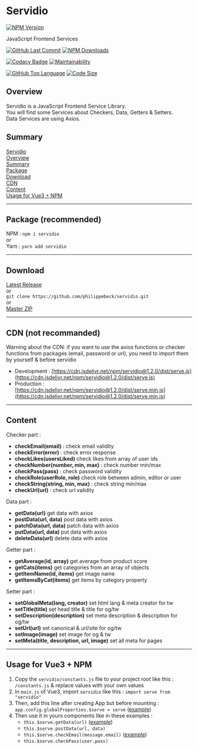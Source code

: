 # Servidio

[![NPM Version](https://badgen.net/npm/v/servidio)](https://www.npmjs.com/package/servidio)

JavaScript Frontend Services

[![GitHub Last Commit](https://badgen.net/github/last-commit/philippebeck/servidio)](https://github.com/philippebeck/servidio/commits/master)
[![NPM Downloads](https://badgen.net/npm/dt/servidio)](https://www.npmjs.com/package/servidio)

[![Codacy Badge](https://app.codacy.com/project/badge/Grade/b65b93fc3484479aa02c1891609e47e2)](https://www.codacy.com/gh/philippebeck/servidio/dashboard)
[![Maintainability](https://api.codeclimate.com/v1/badges/8ada4e929f6116145366/maintainability)](https://codeclimate.com/github/philippebeck/servidio/maintainability)

[![GitHub Top Language](https://img.shields.io/github/languages/top/philippebeck/servidio)](https://github.com/philippebeck/servidio)
[![Code Size](https://img.shields.io/github/languages/code-size/philippebeck/servidio)](https://github.com/philippebeck/servidio/tree/master)

## Overview

Servidio is a JavaScript Frontend Service Library.  
You will find some Services about Checkers, Data, Getters & Setters.  
Data Services are using Axios.

## Summary

[Servidio](#servidio)  
[Overview](#overview)  
[Summary](#summary)  
[Package](#package)  
[Download](#download)  
[CDN](#cdn)  
[Content](#content)  
[Usage for Vue3 + NPM](#usage-for-vue3--npm)  

---

## Package (recommended)

NPM : `npm i servidio`  
or  
Yarn : `yarn add servidio`  

---

## Download

[Latest Release](https://github.com/philippebeck/servidio/releases)  
or  
`git clone https://github.com/philippebeck/servidio.git`  
or  
[Master ZIP](https://github.com/philippebeck/servidio/archive/refs/heads/master.zip)
  
---

## CDN (not recommanded)

Warning about the CDN: if you want to use the axios functions or checker functions from packages (email, password or url), you need to import them by yourself & before servidio  

-   Development : [https://cdn.jsdelivr.net/npm/servidio@1.2.0/dist/serve.js](https://cdn.jsdelivr.net/npm/servidio@1.2.0/dist/serve.js)  
-   Production : [https://cdn.jsdelivr.net/npm/servidio@1.2.0/dist/serve.min.js](https://cdn.jsdelivr.net/npm/servidio@1.2.0/dist/serve.min.js)  

---

## Content

Checker part :  
-   **checkEmail(email)** : check email validity  
-   **checkError(error)** : check error response  
-   **checkLikes(usersLiked)** check likes from array of user ids  
-   **checkNumber(number, min, max)** : check number min/max  
-   **checkPass(pass)** : check password validity  
-   **checkRole(userRole, role)** check role between admin, editor or user  
-   **checkString(string, min, max)** : check string min/max  
-   **checkUrl(url)** : check url validity  

Data part :  
-   **getData(url)** get data with axios  
-   **postData(url, data)** post data with axios  
-   **patchData(url, data)** patch data with axios  
-   **putData(url, data)** put data with axios  
-   **deleteData(url)** delete data with axios  

Getter part :  
-   **getAverage(id, array)** get average from product score  
-   **getCats(items)** get categories from an array of objects  
-   **getItemName(id, items)** get image name  
-   **getItemsByCat(items)** get items by category property  

Setter part :  
-   **setGlobalMeta(lang, creator)** set html lang & meta creator for tw  
-   **setTitle(title)** set head title & title for og/tw  
-   **setDescription(description)** set meta description & description for og/tw  
-   **setUrl(url)** set canonical & url/site for og/tw  
-   **setImage(image)** set image for og & tw  
-   **setMeta(title, description, url, image)** set all meta for pages  

---

## Usage for Vue3 + NPM

1.  Copy the `servidio/constants.js` file to your project root like this : `/constants.js` & replace values with your own values
2.  In `main.js` of Vue3, import `servidio` like this : `import serve from "servidio"`
3.  Then, add this line after creating App but before mounting : `app.config.globalProperties.$serve = serve` ([example](https://github.com/philippebeck/vesan/blob/master/src/main.js))
4.  Then use it in yours components like in these examples : 
    -  `this.$serve.getData(url)` ([example](https://github.com/philippebeck/vesan/blob/master/src/views/HomeView.vue))  
    -  `this.$serve.postData(url, data)`  
    -  `this.$serve.checkEmail(message.email)` ([example](https://github.com/philippebeck/vesan/blob/master/src/views/ContactView.vue))  
    -  `this.$serve.checkPass(user.pass)`  
